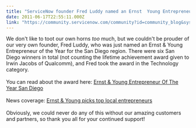 ```yaml
---
title: "ServiceNow founder Fred Luddy named an Ernst  Young Entrepreneur of the Year"
date: 2011-06-17T22:55:11.000Z
link: "https://community.servicenow.com/community?id=community_blog&sys_id=015d2629dbd0dbc01dcaf3231f9619f2"
---
```

<p>We don't like to toot our own horns <em>too</em> much, but we couldn't be prouder of our very own founder, Fred Luddy, who was just named an Ernst &amp; Young Entrepreneur of the Year for the San Diego region. There were six San Diego winners in total (not counting the lifetime achievement award given to Irwin Jacobs of Qualcomm), and Fred took the award in the Technology category.<br /><br />You can read about the award here: <a title="w.ey.com/US/en/About-us/Entrepreneur-Of-The-Year/SanDiego_Article_Overview_Page_Main" href="http://www.ey.com/US/en/About-us/Entrepreneur-Of-The-Year/SanDiego_Article_Overview_Page_Main">Ernst &amp; Young Entrepreneur Of The Year San Diego</a><br /><br />News coverage: <a title="w.signonsandiego.com/news/2011/jun/16/ernst-young-picks-top-local-entrepreneurs/" href="http://www.signonsandiego.com/news/2011/jun/16/ernst-young-picks-top-local-entrepreneurs/">Ernst &amp; Young picks top local entrepreneurs</a><br /><br />Obviously, we could never do any of this without our amazing customers and partners, so thank you all for your continued support!</p>